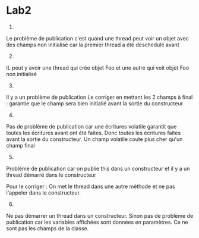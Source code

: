  Lab2
 =====================================================================
 1. 
 Le problème de publication c'est quand une thread peut voir un objet
 avec des champs non initialisé
 car la premier thread a été deschedulé avant
  
2.
IL peut y avoir une thread qui crée objet Foo
et une autre qui voit objet Foo non initialisé

3.
Il y a un problème de publication 
Le corriger en mettant les 2 champs à final :
garantie que le champ sera bien initialié avant la sortie du constructeur


4.
Pas de problème de publication car une écritures volatile garantit que toutes
les écritures avant ont été faites.
Donc toutes les écritures faites avant la sortie du constructeur.
Un champ volatile coute plus cher qu'un champ final

5.
Problème de publication
car on publie this dans un constructeur
et il y a un thread démarré dans le constructeur

Pour le corriger :
On met le thread dans une autre méthode et ne pas l'appeler dans le constructeur.

6.
Ne pas démarrer un thread dans un constructeur.
Sinon pas de problème de publication car les variables affichées sont données en paramètres.
Ce ne sont pas les champs de la classe.
